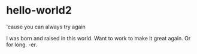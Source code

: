# hello-world2
'cause you can always try again

I was born and raised in this world.
Want to work to make it great again. Or for long. -er.


